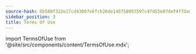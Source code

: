 ```yaml
---
source-hash: 8b588f322e17cd43607e6fcb26de140758057597c47d55e87def4f7dad4e6667
sidebar_position: 3
title: Terms Of Use
---
```

import TermsOfUse from '@site/src/components/content/TermsOfUse.mdx';

<TermsOfUse/>